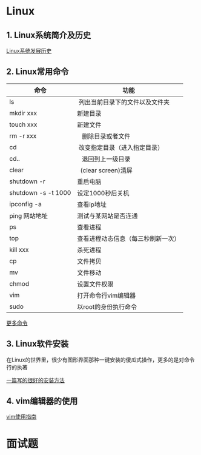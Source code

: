 # Linux

## 1. Linux系统简介及历史

[Linux系统发展历史](https://blog.csdn.net/itwish_liang/article/details/82223212)

## 2. Linux常用命令

命令 | 功能
-|-
ls  |  列出当前目录下的文件以及文件夹
mkdir xxx | 新建目录
touch xxx | 新建文件
rm -r xxx |   删除目录或者文件
cd  |  改变指定目录（进入指定目录）
cd..   |    退回到上一级目录
clear    |  (clear screen)清屏
shutdown -r | 重启电脑
shutdown -s -t 1000 | 设定1000秒后关机
ipconfig -a | 查看ip地址
ping 网站地址 | 测试与某网站是否连通
ps | 查看进程
top | 查看进程动态信息（每三秒刷新一次）
kill xxx | 杀死进程
cp | 文件拷贝
mv | 文件移动
chmod | 设置文件权限
vim | 打开命令行vim编辑器
sudo | 以root的身份执行命令

[更多命令](https://www.cnblogs.com/caozy/p/9261224.html)

## 3. Linux软件安装

在Linux的世界里，很少有图形界面那种一键安装的傻瓜式操作，更多的是对命令行的执著

[一篇写的很好的安装方法](https://blog.csdn.net/stpeace/article/details/78474084)

## 4. vim编辑器的使用

[vim使用指南](https://wenku.baidu.com/view/6b7abd25650e52ea55189870.html)



# 面试题
